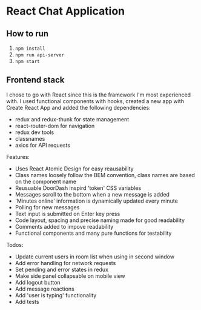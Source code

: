 # React Chat Application

## How to run

1. `npm install`
2. `npm run api-server`
3. `npm start`

## Frontend stack

I chose to go with React since this is the framework I'm most experienced with. I used functional components with hooks, created a new app with Create React App and added the following dependencies:

- redux and redux-thunk for state management
- react-router-dom for navigation
- redux dev tools
- classnames
- axios for API requests

Features:

- Uses React Atomic Design for easy reausability
- Class names loosely follow the BEM convention, class names are based on the component name
- Reusuable DoorDash inspird 'token' CSS variables
- Messages scroll to the bottom when a new message is added
- 'Minutes online' information is dynamically updated every minute
- Polling for new messages
- Text input is submitted on Enter key press
- Code layout, spacing and precise naming made for good readability
- Comments added to impove readability
- Functional components and many pure functions for testability

Todos:

- Update current users in room list when using in second window
- Add error handling for network requests
- Set pending and error states in redux
- Make side panel collapsable on mobile view
- Add logout button
- Add message reactions
- Add 'user is typing' functionality
- Add tests
